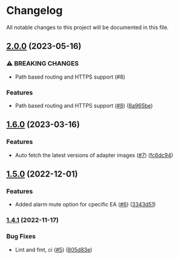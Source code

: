 # Changelog

All notable changes to this project will be documented in this file.

## [2.0.0](https://github.com/orionstaking/terraform-aws-chainlink-ea/compare/v1.6.0...v2.0.0) (2023-05-16)


### ⚠ BREAKING CHANGES

* Path based routing and HTTPS support (#8)

### Features

* Path based routing and HTTPS support ([#8](https://github.com/orionstaking/terraform-aws-chainlink-ea/issues/8)) ([8a965be](https://github.com/orionstaking/terraform-aws-chainlink-ea/commit/8a965be3cdf15633e246b5b482f650bec39982ac))

## [1.6.0](https://github.com/orionstaking/terraform-aws-chainlink-ea/compare/v1.5.0...v1.6.0) (2023-03-16)


### Features

* Auto fetch the latest versions of adapter images ([#7](https://github.com/orionstaking/terraform-aws-chainlink-ea/issues/7)) ([fc6dc94](https://github.com/orionstaking/terraform-aws-chainlink-ea/commit/fc6dc94285f928077a65e713251d3de09541021e))

## [1.5.0](https://github.com/ChainOrion/terraform-aws-chainlink-ea/compare/v1.4.1...v1.5.0) (2022-12-01)


### Features

* Added alarm mute option for cpecific EA ([#6](https://github.com/ChainOrion/terraform-aws-chainlink-ea/issues/6)) ([3343d51](https://github.com/ChainOrion/terraform-aws-chainlink-ea/commit/3343d51bb6ef52759f1f7b734556ad685541d8bd))

### [1.4.1](https://github.com/ChainOrion/terraform-aws-chainlink-ea/compare/v1.4.0...v1.4.1) (2022-11-17)


### Bug Fixes

* Lint and fmt, ci ([#5](https://github.com/ChainOrion/terraform-aws-chainlink-ea/issues/5)) ([805d83e](https://github.com/ChainOrion/terraform-aws-chainlink-ea/commit/805d83e42702d0eaa0d58cc56766b22b8d7c60b0))
